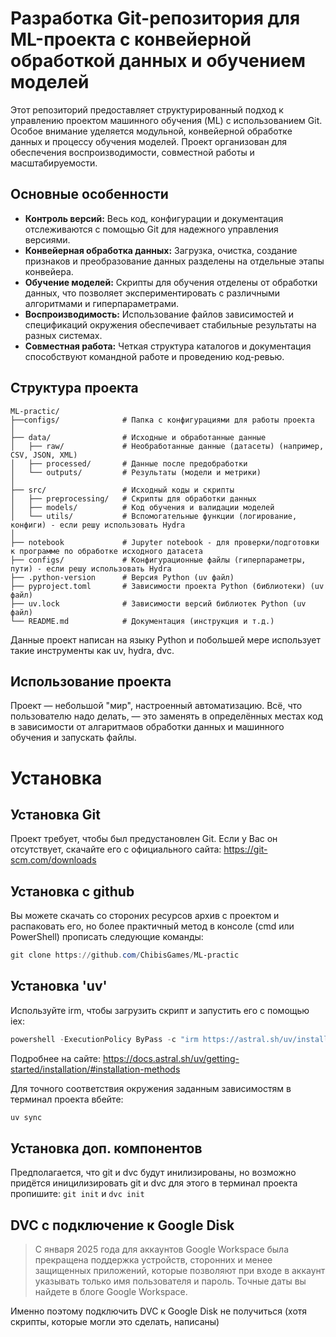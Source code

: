 # Разработка Git-репозитория для ML-проекта с конвейерной обработкой данных и обучением моделей

Этот репозиторий предоставляет структурированный подход к управлению проектом машинного обучения (ML) с использованием Git. Особое внимание уделяется модульной, конвейерной обработке данных и процессу обучения моделей. Проект организован для обеспечения воспроизводимости, совместной работы и масштабируемости.

## Основные особенности

- **Контроль версий:** Весь код, конфигурации и документация отслеживаются с помощью Git для надежного управления версиями.
- **Конвейерная обработка данных:** Загрузка, очистка, создание признаков и преобразование данных разделены на отдельные этапы конвейера.
- **Обучение моделей:** Скрипты для обучения отделены от обработки данных, что позволяет экспериментировать с различными алгоритмами и гиперпараметрами.
- **Воспроизводимость:** Использование файлов зависимостей и спецификаций окружения обеспечивает стабильные результаты на разных системах.
- **Совместная работа:** Четкая структура каталогов и документация способствуют командной работе и проведению код-ревью.

## Структура проекта
```text
ML-practic/  
├──configs/              # Папка с конфигурациями для работы проекта
│ 
├── data/                # Исходные и обработанные данные  
│   ├── raw/             # Необработанные данные (датасеты) (например, CSV, JSON, XML)  
│   ├── processed/       # Данные после предобработки  
│   └── outputs/         # Результаты (модели и метрики)
│  
├── src/                 # Исходный коды и скрипты 
│   ├── preprocessing/   # Скрипты для обработки данных  
│   ├── models/          # Код обучения и валидации моделей  
│   └── utils/           # Вспомогательные функции (логирование, конфиги) - если решу использовать Hydra 
│
├── notebook		     # Jupyter notebook - для проверки/подготовки к программе по обработке исходного датасета
├── configs/             # Конфигурационные файлы (гиперпараметры, пути) - если решу использовать Hydra  
├── .python-version	     # Версия Python (uv файл)
├── pyproject.toml       # Зависимости проекта Python (библиотеки) (uv файл)
├── uv.lock		         # Зависимости версий библиотек Python (uv файл)
└── README.md     	     # Документация (инструкция и т.д.)
```
Данные проект написан на языку Python и побольшей мере использует такие инструменты как uv, hydra, dvc.  
## Использование проекта
Проект — небольшой "мир", настроенный автоматизацию. Всё, что пользователю надо делать, — это заменять в определённых местах код в зависимости от алгаритмаов обработки данных и машинного обучения и запускать файлы.

# Установка
## Установка Git
Проект требует, чтобы был предустановлен Git. Если у Вас он отсутствует, скачайте его с официального сайта: https://git-scm.com/downloads

## Установка с github
Вы можете скачать со стороних ресурсов архив с проектом и распаковать его, но более практичный метод в консоле (cmd или PowerShell) прописать следующие команды:
```powershell
git clone https://github.com/ChibisGames/ML-practic
```

## Установка 'uv'
Используйте irm, чтобы загрузить скрипт и запустить его с помощью iex:
```powershell
powershell -ExecutionPolicy ByPass -c "irm https://astral.sh/uv/install.ps1 | iex"
```

Подробнее на сайте: https://docs.astral.sh/uv/getting-started/installation/#installation-methods

Для точного соответствия окружения заданным зависимостям в терминал проекта вбейте:
```powershell
uv sync
```

## Установка доп. компонентов
Предполагается, что git и dvc будут инилизированы, но возможно придётся иницилизировать git и dvc для этого в терминал проекта пропишите: `git init` и `dvc init`

## DVC с подключение к Google Disk
> С января 2025 года для аккаунтов Google Workspace была прекращена поддержка устройств, сторонних и менее защищенных приложений, которые позволяют при входе в аккаунт указывать только имя пользователя и пароль. Точные даты вы найдете в блоге Google Workspace.

Именно поэтому подключить DVC к Google Disk не получиться (хотя скрипты, которые могли это сделать, написаны) 